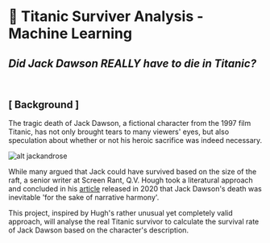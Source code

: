 # 🚢 Titanic Surviver Analysis - Machine Learning

## *Did Jack Dawson REALLY have to die in Titanic?*
<br>

### **<big>[ Background ]</big>**

The tragic death of Jack Dawson, a fictional character from the 1997 film Titanic, has not only brought tears to many viewers' eyes, but also speculation about whether or not his heroic sacrifice was indeed necessary.<br>

![alt jackandrose](https://th-thumbnailer.cdn-si-edu.com/nh8kIwdeKHsFtW-iPbWmgRNo7dk=/fit-in/1072x0/https://tf-cmsv2-smithsonianmag-media.s3.amazonaws.com/filer/c2/2e/c22e9027-8a24-4dab-b500-9a61cd50c05e/rosejack2.jpg)

While many argued that Jack could have survived based on the size of  the raft, a senior writer at Screen Rant, Q.V. Hough took a literatural approach and concluded in his [article](https://screenrant.com/titanic-movie-jack-rose-die-save-door-reason/) released in 2020 that Jack Dawson's death was inevitable 'for the sake of narrative harmony'.

This project, inspired by Hugh's rather unusual yet completely valid approach, will analyse the real Titanic survivor to calculate the survival rate of Jack Dawson based on the character's description.
